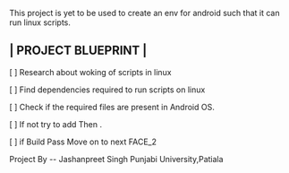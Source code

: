 This project is yet to be used to create an env for android such that it can run linux scripts.

| PROJECT BLUEPRINT |
---------------------

[ ] Research about woking of scripts in linux

[ ] Find dependencies required to run scripts on linux

[ ] Check if the required files are present in Android OS.

[ ] If not try to add Then .

[ ] if Build Pass Move on to next FACE_2



 Project By -- Jashanpreet Singh
               Punjabi University,Patiala


